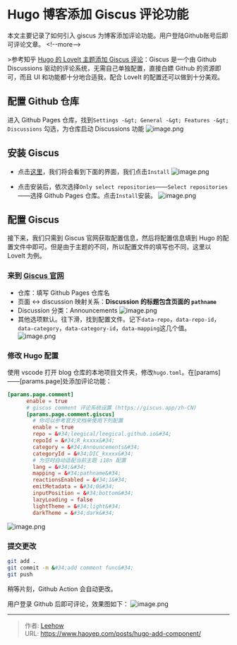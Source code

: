 # Hugo 博客添加 Giscus 评论功能

本文主要记录了如何引入 giscus 为博客添加评论功能。用户登陆Github账号后即可评论文章。
&lt;!--more--&gt;

&gt;参考知乎 [Hugo 的 LoveIt 主题添加 Giscus 评论](https://zhuanlan.zhihu.com/p/642438343)：Giscus 是一个由 Github Discussions 驱动的评论系统，无需自己单独配置，直接白嫖 Github 的资源即可，而且 UI 和功能都十分地合适我，配合 LoveIt 的配置还可以做到十分美观。

## 配置 Github 仓库
进入 Github Pages 仓库，找到`Settings -&gt; General -&gt; Features -&gt; Discussions` 勾选，为仓库启动 Discussions 功能
![image.png](https://cdn.haoyep.com/gh/leegical/Blog_img/md_img202311081213743.png)

## 安装 Giscus
- 点击[这里](https://github.com/apps/giscus)，我们将会看到下面的界面，我们点击`Install`
![image.png](https://cdn.haoyep.com/gh/leegical/Blog_img/md_img202311081216731.png)

- 点击安装后，依次选择`Only select repositories`——`Select repositories`——选择 Github Pages 仓库。点击`Install`安装。
![image.png](https://cdn.haoyep.com/gh/leegical/Blog_img/md_img202311081217166.png)
## 配置 Giscus
接下来，我们只需到 Giscus 官网获取配置信息，然后将配置信息填到 Hugo 的配置文件中即可。但是由于主题的不同，所以配置文件的填写也不同，这里以 LoveIt 为例。
### 来到 [Giscus 官网](https://giscus.app/zh-CN)
- 仓库：填写 Github Pages 仓库名
- 页面 ↔️ discussion 映射关系：**Discussion 的标题包含页面的 `pathname`**
- Discussion 分类：Announcements
![image.png](https://cdn.haoyep.com/gh/leegical/Blog_img/md_img202311081221150.png)
- 其他选项默认。往下滑，找到配置文件。记下`data-repo`，`data-repo-id`，`data-category`，`data-category-id`，`data-mapping`这几个值。
![image.png](https://cdn.haoyep.com/gh/leegical/Blog_img/md_img202311081226064.png)
### 修改 Hugo 配置
使用 vscode 打开 blog 仓库的本地项目文件夹，修改`hugo.toml`。在[params]——[params.page]处添加评论功能：
```toml
[params.page.comment]
      enable = true
      # giscus comment 评论系统设置 (https://giscus.app/zh-CN)
      [params.page.comment.giscus]
        # 你可以参考官方文档来使用下列配置
        enable = true
        repo = &#34;leegical/leegical.github.io&#34;
        repoId = &#34;R_kxxxx&#34;
        category = &#34;Announcements&#34;
        categoryId = &#34;DIC_kxxxx&#34;
        # 为空时自动适配当前主题 i18n 配置
        lang = &#34;&#34;
        mapping = &#34;pathname&#34;
        reactionsEnabled = &#34;1&#34;
        emitMetadata = &#34;0&#34;
        inputPosition = &#34;bottom&#34;
        lazyLoading = false
        lightTheme = &#34;light&#34;
        darkTheme = &#34;dark&#34;
```
![image.png](https://cdn.haoyep.com/gh/leegical/Blog_img/md_img202311081236503.png)

### 提交更改
```bash
git add .
git commit -m &#34;add comment func&#34;
git push
```
稍等片刻，Github Action 会自动更改。

用户登录 Github 后即可评论，效果图如下：
![image.png](https://cdn.haoyep.com/gh/leegical/Blog_img/md_img202311081302484.png)


---

> 作者: [Leehow](https://www.haoyep.com/)  
> URL: https://www.haoyep.com/posts/hugo-add-component/  

